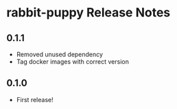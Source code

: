 # rabbit-puppy Release Notes
## 0.1.1
- Removed unused dependency
- Tag docker images with correct version

## 0.1.0
- First release!
